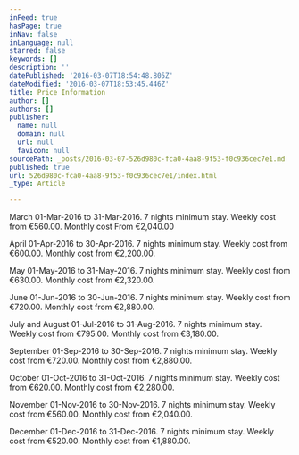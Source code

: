 ```yaml
---
inFeed: true
hasPage: true
inNav: false
inLanguage: null
starred: false
keywords: []
description: ''
datePublished: '2016-03-07T18:54:48.805Z'
dateModified: '2016-03-07T18:53:45.446Z'
title: Price Information
author: []
authors: []
publisher:
  name: null
  domain: null
  url: null
  favicon: null
sourcePath: _posts/2016-03-07-526d980c-fca0-4aa8-9f53-f0c936cec7e1.md
published: true
url: 526d980c-fca0-4aa8-9f53-f0c936cec7e1/index.html
_type: Article

---
```

March
01-Mar-2016 to 31-Mar-2016\. 7 nights minimum stay. Weekly cost from
€560.00\. Monthly cost From
€2,040.00 

April
01-Apr-2016 to 30-Apr-2016\. 7 nights minimum stay. Weekly cost from
€600.00\. Monthly cost from
€2,200.00\.

May
01-May-2016 to 31-May-2016\. 7 nights minimum stay. Weekly cost from €630.00\. Monthly cost from
€2,320.00\.

June
01-Jun-2016 to 30-Jun-2016\. 7 nights minimum stay. Weekly cost from €720.00\. Monthly cost from
€2,880.00\. 

July and August
01-Jul-2016 to 31-Aug-2016\. 7 nights minimum stay. Weekly cost from €795.00\. Monthly cost from
€3,180.00\.

September
01-Sep-2016 to 30-Sep-2016\. 7 nights minimum stay. Weekly cost from €720.00\. Monthly cost from €2,880.00\.

October
01-Oct-2016 to 31-Oct-2016\. 7 nights minimum stay. Weekly cost from €620.00\. Monthly cost from
€2,280.00\.

November
01-Nov-2016 to 30-Nov-2016\. 7 nights minimum stay. Weekly cost from €560.00\. Monthly cost from
€2,040.00\.

December
01-Dec-2016 to 31-Dec-2016\. 7 nights minimum stay. Weekly cost from €520.00\. Monthly cost from
€1,880.00\.